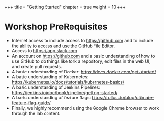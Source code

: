 +++
title = "Getting Started"
chapter = true
weight = 10
+++

# Workshop PreRequisites

- Internet access to include access to https://github.com and to include the ability to access and use the GitHub File Editor.
- Access to https://app.slack.com
- An account on https://github.com and a basic understanding of how to use GitHub to do things like fork a repository, edit files in the web UI, and create pull requests.
- A basic understanding of Docker: https://docs.docker.com/get-started/
- A basic understanding of Kubernetes: https://kubernetes.io/docs/tutorials/kubernetes-basics/
- A basic understanding of Jenkins Pipelines: https://jenkins.io/doc/book/pipeline/getting-started/
- A basic understanding of feature flags: https://rollout.io/blog/ultimate-feature-flag-guide/
- Finally, we highly recommend using the Google Chrome browser to work through the lab content.
